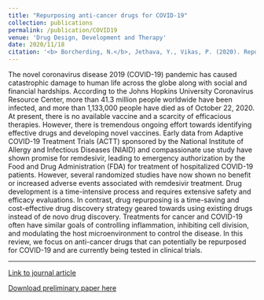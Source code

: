 ```yaml
---
title: "Repurposing anti-cancer drugs for COVID-19"
collection: publications
permalink: /publication/COVID19
venue: 'Drug Design, Development and Therapy'
date: 2020/11/18
citation: '<b> Borcherding, N.</b>, Jethava, Y., Vikas, P. (2020). Repurposing anti-cancer drugs for COVID-19. Drug Design, Development and Therapy 2020.'
---
```


The novel coronavirus disease 2019 (COVID-19) pandemic has caused catastrophic damage to human life across the globe along with social and financial hardships. According to the Johns Hopkins University Coronavirus Resource Center, more than 41.3 million people worldwide have been infected, and more than 1,133,000 people have died as of October 22, 2020. At present, there is no available vaccine and a scarcity of efficacious therapies. However, there is tremendous ongoing effort towards identifying effective drugs and developing novel vaccines. Early data from Adaptive COVID-19 Treatment Trials (ACTT) sponsored by the National Institute of Allergy and Infectious Diseases (NIAID) and compassionate use study have shown promise for remdesivir, leading to emergency authorization by the Food and Drug Administration (FDA) for treatment of hospitalized COVID-19 patients. However, several randomized studies have now shown no benefit or increased adverse events associated with remdesivir treatment. Drug development is a time-intensive process and requires extensive safety and efficacy evaluations. In contrast, drug repurposing is a time-saving and cost-effective drug discovery strategy geared towards using existing drugs instead of de novo drug discovery. Treatments for cancer and COVID-19 often have similar goals of controlling inflammation, inhibiting cell division, and modulating the host microenvironment to control the disease. In this review, we focus on anti-cancer drugs that can potentially be repurposed for COVID-19 and are currently being tested in clinical trials.

------
[Link to journal article](https://www.dovepress.com/repurposing-anti-cancer-drugs-for-covid-19-treatment-peer-reviewed-fulltext-article-DDDT)

[Download preliminary paper here](https://ncborcherding.github.io/files/COVID19.pdf)






